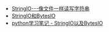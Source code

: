 

- [StringIO---像文件一样读写字符串](https://foofish.net/stringio.html)
- [StringIO和BytesIO](https://www.liaoxuefeng.com/wiki/0014316089557264a6b348958f449949df42a6d3a2e542c000/001431918785710e86a1a120ce04925bae155012c7fc71e000)
- [python学习笔记 - StringIO以及BytesIO](https://segmentfault.com/a/1190000008089546)